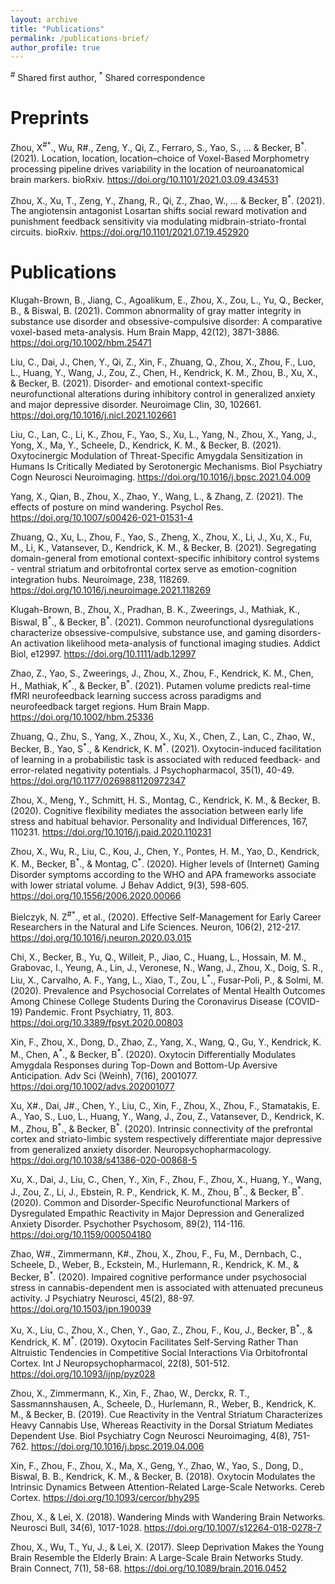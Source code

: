 ```yaml
---
layout: archive
title: "Publications"
permalink: /publications-brief/
author_profile: true
---
```


<sup>#</sup> Shared first author, <sup>\*</sup> Shared correspondence

Preprints
======
Zhou, X<sup>#\*</sup>., Wu, R#., Zeng, Y., Qi, Z., Ferraro, S., Yao, S., ... & Becker, B<sup>\*</sup>. (2021). Location, location, location–choice of Voxel-Based Morphometry processing pipeline drives variability in the location of neuroanatomical brain markers. bioRxiv. https://doi.org/10.1101/2021.03.09.434531

Zhou, X., Xu, T., Zeng, Y., Zhang, R., Qi, Z., Zhao, W., ... & Becker, B<sup>\*</sup>. (2021). The angiotensin antagonist Losartan shifts social reward motivation and punishment feedback sensitivity via modulating midbrain-striato-frontal circuits. bioRxiv. https://doi.org/10.1101/2021.07.19.452920


Publications
======
Klugah-Brown, B., Jiang, C., Agoalikum, E., Zhou, X., Zou, L., Yu, Q., Becker, B., & Biswal, B. (2021). Common abnormality of gray matter integrity in substance use disorder and obsessive-compulsive disorder: A comparative voxel-based meta-analysis. Hum Brain Mapp, 42(12), 3871-3886. https://doi.org/10.1002/hbm.25471

Liu, C., Dai, J., Chen, Y., Qi, Z., Xin, F., Zhuang, Q., Zhou, X., Zhou, F., Luo, L., Huang, Y., Wang, J., Zou, Z., Chen, H., Kendrick, K. M., Zhou, B., Xu, X., & Becker, B. (2021). Disorder- and emotional context-specific neurofunctional alterations during inhibitory control in generalized anxiety and major depressive disorder. Neuroimage Clin, 30, 102661. https://doi.org/10.1016/j.nicl.2021.102661

Liu, C., Lan, C., Li, K., Zhou, F., Yao, S., Xu, L., Yang, N., Zhou, X., Yang, J., Yong, X., Ma, Y., Scheele, D., Kendrick, K. M., & Becker, B. (2021). Oxytocinergic Modulation of Threat-Specific Amygdala Sensitization in Humans Is Critically Mediated by Serotonergic Mechanisms. Biol Psychiatry Cogn Neurosci Neuroimaging. https://doi.org/10.1016/j.bpsc.2021.04.009

Yang, X., Qian, B., Zhou, X., Zhao, Y., Wang, L., & Zhang, Z. (2021). The effects of posture on mind wandering. Psychol Res. https://doi.org/10.1007/s00426-021-01531-4

Zhuang, Q., Xu, L., Zhou, F., Yao, S., Zheng, X., Zhou, X., Li, J., Xu, X., Fu, M., Li, K., Vatansever, D., Kendrick, K. M., & Becker, B. (2021). Segregating domain-general from emotional context-specific inhibitory control systems - ventral striatum and orbitofrontal cortex serve as emotion-cognition integration hubs. Neuroimage, 238, 118269. https://doi.org/10.1016/j.neuroimage.2021.118269

Klugah-Brown, B., Zhou, X., Pradhan, B. K., Zweerings, J., Mathiak, K., Biswal, B<sup>\*</sup>., & Becker, B<sup>\*</sup>. (2021). Common neurofunctional dysregulations characterize obsessive-compulsive, substance use, and gaming disorders-An activation likelihood meta-analysis of functional imaging studies. Addict Biol, e12997. https://doi.org/10.1111/adb.12997

Zhao, Z., Yao, S., Zweerings, J., Zhou, X., Zhou, F., Kendrick, K. M., Chen, H., Mathiak, K<sup>\*</sup>., & Becker, B<sup>\*</sup>. (2021). Putamen volume predicts real-time fMRI neurofeedback learning success across paradigms and neurofeedback target regions. Hum Brain Mapp. https://doi.org/10.1002/hbm.25336

Zhuang, Q., Zhu, S., Yang, X., Zhou, X., Xu, X., Chen, Z., Lan, C., Zhao, W., Becker, B., Yao, S<sup>\*</sup>., & Kendrick, K. M<sup>\*</sup>. (2021). Oxytocin-induced facilitation of learning in a probabilistic task is associated with reduced feedback- and error-related negativity potentials. J Psychopharmacol, 35(1), 40-49. https://doi.org/10.1177/0269881120972347

Zhou, X., Meng, Y., Schmitt, H. S., Montag, C., Kendrick, K. M., & Becker, B. (2020). Cognitive flexibility mediates the association between early life stress and habitual behavior. Personality and Individual Differences, 167, 110231. https://doi.org/10.1016/j.paid.2020.110231

Zhou, X., Wu, R., Liu, C., Kou, J., Chen, Y., Pontes, H. M., Yao, D., Kendrick, K. M., Becker, B<sup>\*</sup>., & Montag, C<sup>\*</sup>. (2020). Higher levels of (Internet) Gaming Disorder symptoms according to the WHO and APA frameworks associate with lower striatal volume. J Behav Addict, 9(3), 598-605. https://doi.org/10.1556/2006.2020.00066

Bielczyk, N. Z<sup>#\*</sup>., et al., (2020). Effective Self-Management for Early Career Researchers in the Natural and Life Sciences. Neuron, 106(2), 212-217. https://doi.org/10.1016/j.neuron.2020.03.015

Chi, X., Becker, B., Yu, Q., Willeit, P., Jiao, C., Huang, L., Hossain, M. M., Grabovac, I., Yeung, A., Lin, J., Veronese, N., Wang, J., Zhou, X., Doig, S. R., Liu, X., Carvalho, A. F., Yang, L., Xiao, T., Zou, L<sup>\*</sup>., Fusar-Poli, P., & Solmi, M. (2020). Prevalence and Psychosocial Correlates of Mental Health Outcomes Among Chinese College Students During the Coronavirus Disease (COVID-19) Pandemic. Front Psychiatry, 11, 803. https://doi.org/10.3389/fpsyt.2020.00803

Xin, F., Zhou, X., Dong, D., Zhao, Z., Yang, X., Wang, Q., Gu, Y., Kendrick, K. M., Chen, A<sup>\*</sup>., & Becker, B<sup>\*</sup>. (2020). Oxytocin Differentially Modulates Amygdala Responses during Top-Down and Bottom-Up Aversive Anticipation. Adv Sci (Weinh), 7(16), 2001077. https://doi.org/10.1002/advs.202001077

Xu, X#., Dai, J#., Chen, Y., Liu, C., Xin, F., Zhou, X., Zhou, F., Stamatakis, E. A., Yao, S., Luo, L., Huang, Y., Wang, J., Zou, Z., Vatansever, D., Kendrick, K. M., Zhou, B<sup>\*</sup>., & Becker, B<sup>\*</sup>. (2020). Intrinsic connectivity of the prefrontal cortex and striato-limbic system respectively differentiate major depressive from generalized anxiety disorder. Neuropsychopharmacology. https://doi.org/10.1038/s41386-020-00868-5

Xu, X., Dai, J., Liu, C., Chen, Y., Xin, F., Zhou, F., Zhou, X., Huang, Y., Wang, J., Zou, Z., Li, J., Ebstein, R. P., Kendrick, K. M., Zhou, B<sup>\*</sup>., & Becker, B<sup>\*</sup>. (2020). Common and Disorder-Specific Neurofunctional Markers of Dysregulated Empathic Reactivity in Major Depression and Generalized Anxiety Disorder. Psychother Psychosom, 89(2), 114-116. https://doi.org/10.1159/000504180

Zhao, W#., Zimmermann, K#., Zhou, X., Zhou, F., Fu, M., Dernbach, C., Scheele, D., Weber, B., Eckstein, M., Hurlemann, R., Kendrick, K. M., & Becker, B<sup>\*</sup>. (2020). Impaired cognitive performance under psychosocial stress in cannabis-dependent men is associated with attenuated precuneus activity. J Psychiatry Neurosci, 45(2), 88-97. https://doi.org/10.1503/jpn.190039

Xu, X., Liu, C., Zhou, X., Chen, Y., Gao, Z., Zhou, F., Kou, J., Becker, B<sup>\*</sup>., & Kendrick, K. M<sup>\*</sup>. (2019). Oxytocin Facilitates Self-Serving Rather Than Altruistic Tendencies in Competitive Social Interactions Via Orbitofrontal Cortex. Int J Neuropsychopharmacol, 22(8), 501-512. https://doi.org/10.1093/ijnp/pyz028

Zhou, X., Zimmermann, K., Xin, F., Zhao, W., Derckx, R. T., Sassmannshausen, A., Scheele, D., Hurlemann, R., Weber, B., Kendrick, K. M., & Becker, B. (2019). Cue Reactivity in the Ventral Striatum Characterizes Heavy Cannabis Use, Whereas Reactivity in the Dorsal Striatum Mediates Dependent Use. Biol Psychiatry Cogn Neurosci Neuroimaging, 4(8), 751-762. https://doi.org/10.1016/j.bpsc.2019.04.006

Xin, F., Zhou, F., Zhou, X., Ma, X., Geng, Y., Zhao, W., Yao, S., Dong, D., Biswal, B. B., Kendrick, K. M., & Becker, B. (2018). Oxytocin Modulates the Intrinsic Dynamics Between Attention-Related Large-Scale Networks. Cereb Cortex. https://doi.org/10.1093/cercor/bhy295

Zhou, X., & Lei, X. (2018). Wandering Minds with Wandering Brain Networks. Neurosci Bull, 34(6), 1017-1028. https://doi.org/10.1007/s12264-018-0278-7

Zhou, X., Wu, T., Yu, J., & Lei, X. (2017). Sleep Deprivation Makes the Young Brain Resemble the Elderly Brain: A Large-Scale Brain Networks Study. Brain Connect, 7(1), 58-68. https://doi.org/10.1089/brain.2016.0452  




 



